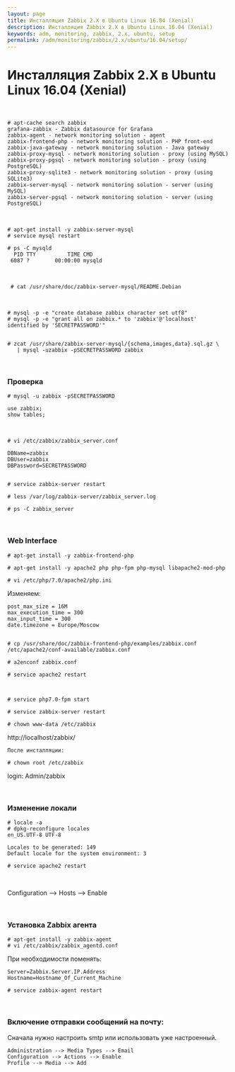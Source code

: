 ```yaml
---
layout: page
title: Инсталляция Zabbix 2.X в Ubuntu Linux 16.04 (Xenial)
description: Инсталляция Zabbix 2.X в Ubuntu Linux 16.04 (Xenial)
keywords: adm, monitoring, zabbix, 2.x, ubuntu, setup
permalink: /adm/monitoring/zabbix/2.x/ubuntu/16.04/setup/
---
```


# Инсталляция Zabbix 2.X в Ubuntu Linux 16.04 (Xenial)

<br/>

    # apt-cache search zabbix
    grafana-zabbix - Zabbix datasource for Grafana
    zabbix-agent - network monitoring solution - agent
    zabbix-frontend-php - network monitoring solution - PHP front-end
    zabbix-java-gateway - network monitoring solution - Java gateway
    zabbix-proxy-mysql - network monitoring solution - proxy (using MySQL)
    zabbix-proxy-pgsql - network monitoring solution - proxy (using PostgreSQL)
    zabbix-proxy-sqlite3 - network monitoring solution - proxy (using SQLite3)
    zabbix-server-mysql - network monitoring solution - server (using MySQL)
    zabbix-server-pgsql - network monitoring solution - server (using PostgreSQL)

<br/>

    # apt-get install -y zabbix-server-mysql
    # service mysql restart

    # ps -C mysqld
      PID TTY          TIME CMD
     6087 ?        00:00:00 mysqld

<br/>

     # cat /usr/share/doc/zabbix-server-mysql/README.Debian

<br/>

    # mysql -p -e "create database zabbix character set utf8"
    # mysql -p -e "grant all on zabbix.* to 'zabbix'@'localhost' identified by 'SECRETPASSWORD'"


    # zcat /usr/share/zabbix-server-mysql/{schema,images,data}.sql.gz \
       | mysql -uzabbix -pSECRETPASSWORD zabbix

<br/>

### Проверка

    # mysql -u zabbix -pSECRETPASSWORD

    use zabbix;
    show tables;

<br/>

    # vi /etc/zabbix/zabbix_server.conf

    DBName=zabbix
    DBUser=zabbix
    DBPassword=SECRETPASSWORD


    # service zabbix-server restart

    # less /var/log/zabbix-server/zabbix_server.log

    # ps -C zabbix_server

<br/>

### Web Interface

    # apt-get install -y zabbix-frontend-php

    # apt-get install -y apache2 php php-fpm php-mysql libapache2-mod-php

    # vi /etc/php/7.0/apache2/php.ini

Изменяем:

    post_max_size = 16M
    max_execution_time = 300
    max_input_time = 300
    date.timezone = Europe/Moscow


    # cp /usr/share/doc/zabbix-frontend-php/examples/zabbix.conf /etc/apache2/conf-available/zabbix.conf

    # a2enconf zabbix.conf

    # service apache2 restart



    # service php7.0-fpm start

    # service zabbix-server restart

    # chown www-data /etc/zabbix

http://localhost/zabbix/

    После инсталляции:

    # chown root /etc/zabbix

login: Admin/zabbix

<br/>

### Изменение локали

    # locale -a
    # dpkg-reconfigure locales
    en_US.UTF-8 UTF-8

    Locales to be generated: 149
    Default locale for the system environment: 3

    # service apache2 restart

<br/>

Configuration --> Hosts --> Enable

<br/>

### Установка Zabbix агента

    # apt-get install -y zabbix-agent
    # vi /etc/zabbix/zabbix_agentd.conf

При необходимости поменять:

    Server=Zabbix.Server.IP.Address
    Hostname=Hostname_Of_Current_Machine

    # service zabbix-agent restart

<br/>

### Включение отправки сообщений на почту:

Сначала нужно настроить smtp или использовать уже настроенный.

    Administration --> Media Types --> Email
    Configuration --> Actions --> Enable
    Profile --> Media --> Add
